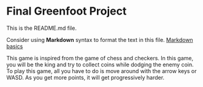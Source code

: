 # Final Greenfoot Project
This is the README.md file.

Consider using **Markdown** syntax to format the text in this file. [Markdown basics](https://www.markdownguide.org/getting-started/)

This game is inspired from the game of chess and checkers. In this game, you will be the king and try to collect coins while dodging the enemy coin. To play this game, all you have to do is move around with the arrow keys or WASD. As you get more points, it will get progressively harder.
